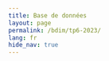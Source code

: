 ```yaml
---
title: Base de données
layout: page
permalink: /bdim/tp6-2023/
lang: fr
hide_nav: true
---
```


<section>
  <div id="error" style="display:none">
    Fichier non trouvé, êtes-vous bien passé par le lien Moodle ?
  </div>

  <script src="{{ site.url }}{{ site.baseurl }}/assets/im/tp6.js"></script>

</section>
